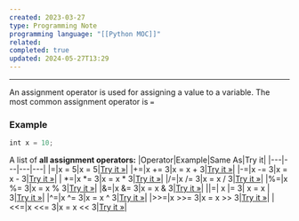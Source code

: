 ```yaml
---
created: 2023-03-27
type: Programming Note
programming language: "[[Python MOC]]"
related: 
completed: true
updated: 2024-05-27T13:29
---
```

---

An assignment operator is used for assigning a value to a variable. The most common assignment operator is `=`

### Example
```c
int x = 10;
```

A list of **all assignment operators:**
|Operator|Example|Same As|Try it|
|---|---|---|---|
|=|x = 5|x = 5|[Try it »](https://www.w3schools.com/c/tryc.php?filename=demo_oper_ass1)|
|+=|x += 3|x = x + 3|[Try it »](https://www.w3schools.com/c/tryc.php?filename=demo_oper_ass2)|
|-=|x -= 3|x = x - 3|[Try it »](https://www.w3schools.com/c/tryc.php?filename=demo_oper_ass3)|
| \*=|x \*= 3|x = x * 3|[Try it »](https://www.w3schools.com/c/tryc.php?filename=demo_oper_ass4)|
|/=|x /= 3|x = x / 3|[Try it »](https://www.w3schools.com/c/tryc.php?filename=demo_oper_ass5)|
|%=|x %= 3|x = x % 3|[Try it »](https://www.w3schools.com/c/tryc.php?filename=demo_oper_ass6)|
|&=|x &= 3|x = x & 3|[Try it »](https://www.w3schools.com/c/tryc.php?filename=demo_oper_ass7)|
|\|=| x \|= 3| x = x \| 3|[Try it »](https://www.w3schools.com/c/tryc.php?filename=demo_oper_ass8)|
|^=|x ^= 3|x = x ^ 3|[Try it »](https://www.w3schools.com/c/tryc.php?filename=demo_oper_ass9)|
|>>=|x >>= 3|x = x >> 3|[Try it »](https://www.w3schools.com/c/tryc.php?filename=demo_oper_ass10)|
|<<=|x <<= 3|x = x << 3|[Try it »](https://www.w3schools.com/c/tryc.php?filename=demo_oper_ass11)|
